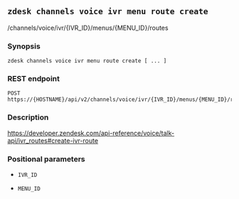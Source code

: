 ## `zdesk channels voice ivr menu route create`

/channels/voice/ivr/{IVR_ID}/menus/{MENU_ID}/routes

### Synopsis

    zdesk channels voice ivr menu route create [ ... ]

### REST endpoint

    POST https://{HOSTNAME}/api/v2/channels/voice/ivr/{IVR_ID}/menus/{MENU_ID}/routes

### Description

https://developer.zendesk.com/api-reference/voice/talk-api/ivr_routes#create-ivr-route

### Positional parameters

* `IVR_ID`

* `MENU_ID`

